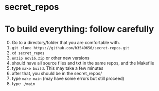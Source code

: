 # secret_repos

# To build everything: follow carefully

0. Go to a directory/folder that you are comfortable with.
1. `git clone https://github.com/h3549656/secret-repos.git`
2. `cd secret_repos`
3. `unzip nov16.zip` or other new versions
4. should have all source files and txt in the same repos, and the Makefile
5. type `make build`. This may take a few minutes
6. after that, you should be in the secret_repos/
6. type `make main` (may have some errors but still proceed)
7. type `./main`

